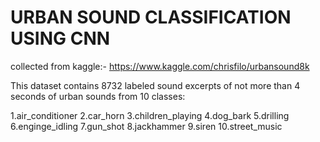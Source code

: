 # URBAN SOUND CLASSIFICATION USING CNN

collected from kaggle:- https://www.kaggle.com/chrisfilo/urbansound8k

This dataset contains 8732 labeled sound excerpts of not more than 4 seconds of urban sounds from 10 classes:

1.air_conditioner 
2.car_horn 
3.children_playing 
4.dog_bark 
5.drilling 
6.enginge_idling 
7.gun_shot
8.jackhammer 
9.siren 
10.street_music 

